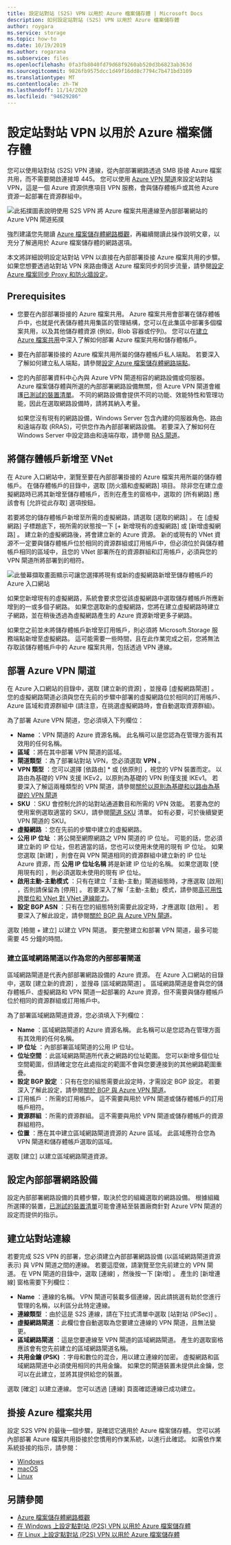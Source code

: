 ```yaml
---
title: 設定站對站 (S2S) VPN 以用於 Azure 檔案儲存體 | Microsoft Docs
description: 如何設定站對站 (S2S) VPN 以用於 Azure 檔案儲存體
author: roygara
ms.service: storage
ms.topic: how-to
ms.date: 10/19/2019
ms.author: rogarana
ms.subservice: files
ms.openlocfilehash: 0fa3fb8040fd79d68f9260ab520d3b6823ab363d
ms.sourcegitcommit: 9826fb9575dcc1d49f16dd8c7794c7b471bd3109
ms.translationtype: MT
ms.contentlocale: zh-TW
ms.lasthandoff: 11/14/2020
ms.locfileid: "94629286"
---
```

# <a name="configure-a-site-to-site-vpn-for-use-with-azure-files"></a>設定站對站 VPN 以用於 Azure 檔案儲存體
您可以使用站對站 (S2S) VPN 連線，從內部部署網路透過 SMB 掛接 Azure 檔案共用，而不需要開啟連接埠 445。 您可以使用 [Azure VPN 閘道](../../vpn-gateway/vpn-gateway-about-vpngateways.md)來設定站對站 VPN，這是一個 Azure 資源供應項目 VPN 服務，會與儲存體帳戶或其他 Azure 資源一起部署在資源群組中。

![此拓撲圖表說明使用 S2S VPN 將 Azure 檔案共用連線至內部部署網站的 Azure VPN 閘道拓撲](media/storage-files-configure-s2s-vpn/s2s-topology.png)

強烈建議您先閱讀 [Azure 檔案儲存體網路概觀](storage-files-networking-overview.md)，再繼續閱讀此操作說明文章，以充分了解適用於 Azure 檔案儲存體的網路選項。

本文將詳細說明設定站對站 VPN 以直接在內部部署掛接 Azure 檔案共用的步驟。 如果您想要透過站對站 VPN 來路由傳送 Azure 檔案同步的同步流量，請參閱[設定 Azure 檔案同步 Proxy 和防火牆設定](storage-sync-files-firewall-and-proxy.md)。

## <a name="prerequisites"></a>Prerequisites
- 您要在內部部署掛接的 Azure 檔案共用。 Azure 檔案共用會部署在儲存體帳戶中，也就是代表儲存體共用集區的管理結構，您可以在此集區中部署多個檔案共用，以及其他儲存體資源 (例如，Blob 容器或佇列)。 您可以在[建立 Azure 檔案共用](storage-how-to-create-file-share.md)中深入了解如何部署 Azure 檔案共用和儲存體帳戶。

- 要在內部部署掛接的 Azure 檔案共用所屬的儲存體帳戶私人端點。 若要深入了解如何建立私人端點，請參閱[設定 Azure 檔案儲存體網路端點](storage-files-networking-endpoints.md?tabs=azure-portal)。 

- 您的內部部署資料中心內與 Azure VPN 閘道相容的網路設備或伺服器。 Azure 檔案儲存體與所選的內部部署網路設備無關，但 Azure VPN 閘道會維護[已測試的裝置清單](../../vpn-gateway/vpn-gateway-about-vpn-devices.md)。 不同的網路設備會提供不同的功能、效能特性和管理功能，因此在選取網路設備時，請將其納入考量。

    如果您沒有現有的網路設備，Windows Server 包含內建的伺服器角色、路由和遠端存取 (RRAS)，可供您作為內部部署網路設備。 若要深入了解如何在 Windows Server 中設定路由和遠端存取，請參閱 [RAS 閘道](/windows-server/remote/remote-access/ras-gateway/ras-gateway)。

## <a name="add-storage-account-to-vnet"></a>將儲存體帳戶新增至 VNet
在 Azure 入口網站中，瀏覽至要在內部部署掛接的 Azure 檔案共用所屬的儲存體帳戶。 在儲存體帳戶的目錄中，選取 [防火牆和虛擬網路]  項目。 除非您在建立虛擬網路時已將其新增至儲存體帳戶，否則在產生的窗格中，選取的 [所有網路]  應該會有 [允許從此存取]  選項按鈕。

若要將您的儲存體帳戶新增至所需的虛擬網路，請選取 [選取的網路]  。 在 [虛擬網路]  子標題底下，視所需的狀態按一下 [+ 新增現有的虛擬網路]  或 [新增虛擬網路]  。 建立新的虛擬網路後，將會建立新的 Azure 資源。 新的或現有的 VNet 資源不一定要與儲存體帳戶位於相同的資源群組或訂用帳戶中，但必須位於與儲存體帳戶相同的區域中，且您的 VNet 部署所在的資源群組和訂用帳戶，必須與您的 VPN 閘道所將部署到的相符。 

![此螢幕擷取畫面顯示可讓您選擇將現有或新的虛擬網路新增至儲存體帳戶的 Azure 入口網站](media/storage-files-configure-s2s-vpn/add-vnet-1.png)

如果您新增現有的虛擬網路，系統會要求您從該虛擬網路中選取儲存體帳戶所應新增到的一或多個子網路。 如果您選取新的虛擬網路，您將在建立虛擬網路時建立子網路，並在稍後透過為虛擬網路產生的 Azure 資源新增更多子網路。

如果您之前並未將儲存體帳戶新增至訂用帳戶，則必須將 Microsoft.Storage 服務端點新增至虛擬網路。 這可能需要一些時間，且在此作業完成之前，您將無法存取該儲存體帳戶中的 Azure 檔案共用，包括透過 VPN 連線。 

## <a name="deploy-an-azure-vpn-gateway"></a>部署 Azure VPN 閘道
在 Azure 入口網站的目錄中，選取 [建立新的資源]  ，並搜尋 [虛擬網路閘道]  。 您的虛擬網路閘道必須與您在先前的步驟中部署的虛擬網路位於相同的訂用帳戶、Azure 區域和資源群組中 (請注意，在挑選虛擬網路時，會自動選取資源群組)。 

為了部署 Azure VPN 閘道，您必須填入下列欄位：

- **Name** ：VPN 閘道的 Azure 資源名稱。 此名稱可以是您認為在管理方面有其效用的任何名稱。
- **區域** ：將在其中部署 VPN 閘道的區域。
- **閘道類型** ：為了部署站對站 VPN，您必須選取 **VPN** 。
- **VPN 類型** ：您可以選擇 [依路由]  * 或 [依原則]  ，視您的 VPN 裝置而定。 以路由為基礎的 VPN 支援 IKEv2，以原則為基礎的 VPN 則僅支援 IKEv1。 若要深入了解這兩種類型的 VPN 閘道，請參閱[關於以原則為基礎和以路由為基礎的 VPN 閘道](../../vpn-gateway/vpn-gateway-connect-multiple-policybased-rm-ps.md#about)
- **SKU** ：SKU 會控制允許的站對站通道數目和所需的 VPN 效能。 若要為您的使用案例選取適當的 SKU，請參閱[閘道 SKU](../../vpn-gateway/vpn-gateway-about-vpngateways.md#gwsku) 清單。 如有必要，可於後續變更 VPN 閘道的 SKU。
- **虛擬網路** ：您在先前的步驟中建立的虛擬網路。
- **公用 IP 位址** ：將公開至網際網路之 VPN 閘道的 IP 位址。 可能的話，您必須建立新的 IP 位址，但若適當的話，您也可以使用未使用的現有 IP 位址。 如果您選取 [新建]  ，則會在與 VPN 閘道相同的資源群組中建立新的 IP 位址 Azure 資源，而 **公用 IP 位址名稱** 將是新建 IP 位址的名稱。 如果您選取 [使用現有的]  ，則必須選取未使用的現有 IP 位址。
- **啟用主動-主動模式** ：只有在建立「主動-主動」閘道組態時，才應選取 [啟用]  ，否則請保留為 [停用]  。 若要深入了解「主動-主動」模式，請參閱[高可用性跨單位和 VNet 對 VNet 連線能力](../../vpn-gateway/vpn-gateway-highlyavailable.md)。
- **設定 BGP ASN** ：只有在您的組態特別需要此設定時，才應選取 [啟用]  。 若要深入了解此設定，請參閱[關於 BGP 與 Azure VPN 閘道](../../vpn-gateway/vpn-gateway-bgp-overview.md)。

選取 [檢閱 + 建立]  以建立 VPN 閘道。 要完整建立和部署 VPN 閘道，最多可能需要 45 分鐘的時間。

### <a name="create-a-local-network-gateway-for-your-on-premises-gateway"></a>建立區域網路閘道以作為您的內部部署閘道 
區域網路閘道是代表內部部署網路設備的 Azure 資源。 在 Azure 入口網站的目錄中，選取 [建立新的資源]  ，並搜尋 [區域網路閘道]  。 區域網路閘道是會與您的儲存體帳戶、虛擬網路和 VPN 閘道一起部署的 Azure 資源，但不需要與儲存體帳戶位於相同的資源群組或訂用帳戶中。 

為了部署區域網路閘道資源，您必須填入下列欄位：

- **Name** ：區域網路閘道的 Azure 資源名稱。 此名稱可以是您認為在管理方面有其效用的任何名稱。
- **IP 位址** ：內部部署區域閘道的公用 IP 位址。
- **位址空間** ：此區域網路閘道所代表之網路的位址範圍。 您可以新增多個位址空間範圍，但請確定您在此處指定的範圍不會與您要連接到的其他網路範圍重疊。 
- **設定 BGP 設定** ：只有在您的組態需要此設定時，才需設定 BGP 設定。 若要深入了解此設定，請參閱[關於 BGP 與 Azure VPN 閘道](../../vpn-gateway/vpn-gateway-bgp-overview.md)。
- 訂用帳戶  ：所需的訂用帳戶。 這不需要與用於 VPN 閘道或儲存體帳戶的訂用帳戶相符。
- **資源群組** ：所需的資源群組。 這不需要與用於 VPN 閘道或儲存體帳戶的資源群組相符。
- **位置** ：應在其中建立區域網路閘道資源的 Azure 區域。 此區域應符合您為 VPN 閘道和儲存體帳戶選取的區域。

選取 [建立]  以建立區域網路閘道資源。  

## <a name="configure-on-premises-network-appliance"></a>設定內部部署網路設備
設定內部部署網路設備的具體步驟，取決於您的組織選取的網路設備。 根據組織所選擇的裝置，[已測試的裝置清單](../../vpn-gateway/vpn-gateway-about-vpn-devices.md)可能會連結至裝置廠商針對 Azure VPN 閘道的設定而提供的指示。

## <a name="create-the-site-to-site-connection"></a>建立站對站連線
若要完成 S2S VPN 的部署，您必須建立內部部署網路設備 (以區域網路閘道資源表示) 與 VPN 閘道之間的連線。 若要這麼做，請瀏覽至您先前建立的 VPN 閘道。 在 VPN 閘道的目錄中，選取 [連線]  ，然後按一下 [新增]  。 產生的 [新增連線]  窗格需要下列欄位：

- **Name** ：連線的名稱。 VPN 閘道可裝載多個連線，因此請挑選有助於您進行管理的名稱，以利區分此特定連線。
- **連線類型** ：由於這是 S2S 連線，請在下拉式清單中選取 [站對站 (IPSec)]  。
- **虛擬網路閘道** ：此欄位會自動選取為您要建立連線的 VPN 閘道，且無法變更。
- **區域網路閘道** ：這是您要連線至 VPN 閘道的區域網路閘道。 產生的選取窗格應該會有您先前建立的區域網路閘道名稱。
- **共用金鑰 (PSK)** ：字母和數位的混合，用以建立連線的加密。 虛擬網路和區域網路閘道中必須使用相同的共用金鑰。 如果您的閘道裝置未提供此金鑰，您可以在此建立，並將其提供給您的裝置。

選取 [確定]  以建立連線。 您可以透過 [連線]  頁面確認連線已成功建立。

## <a name="mount-azure-file-share"></a>掛接 Azure 檔案共用 
設定 S2S VPN 的最後一個步驟，是確認它適用於 Azure 檔案儲存體。 您可以將內部部署 Azure 檔案共用掛接於您慣用的作業系統，以進行此確認。 如需依作業系統掛接的指示，請參閱：

- [Windows](storage-how-to-use-files-windows.md)
- [macOS](storage-how-to-use-files-mac.md)
- [Linux](storage-how-to-use-files-linux.md)

## <a name="see-also"></a>另請參閱
- [Azure 檔案儲存體網路概觀](storage-files-networking-overview.md)
- [在 Windows 上設定點對站 (P2S) VPN 以用於 Azure 檔案儲存體](storage-files-configure-p2s-vpn-windows.md)
- [在 Linux 上設定點對站 (P2S) VPN 以用於 Azure 檔案儲存體](storage-files-configure-p2s-vpn-linux.md)